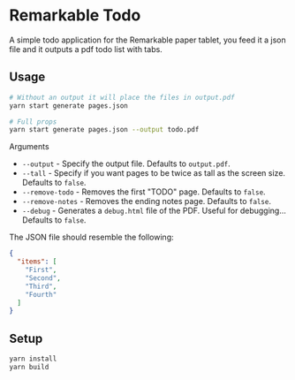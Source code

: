 # Remarkable Todo

A simple todo application for the Remarkable paper tablet, you feed it a json file and it outputs a
pdf todo list with tabs.

## Usage

```bash
# Without an output it will place the files in output.pdf
yarn start generate pages.json

# Full props
yarn start generate pages.json --output todo.pdf
```

Arguments
- `--output` - Specify the output file. Defaults to `output.pdf`.
- `--tall` - Specify if you want pages to be twice as tall as the screen size. Defaults to `false`.
- `--remove-todo` - Removes the first "TODO" page. Defaults to `false`.
- `--remove-notes` - Removes the ending notes page. Defaults to `false`.
- `--debug` - Generates a `debug.html` file of the PDF. Useful for debugging... Defaults to `false`.

The JSON file should resemble the following:

```json
{
  "items": [
    "First",
    "Second",
    "Third",
    "Fourth"
  ]
}
```

## Setup

```bash
yarn install
yarn build
```